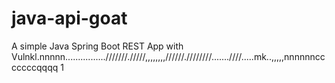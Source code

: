 # java-api-goat

A simple Java Spring Boot REST App with Vulnkl.nnnnn................///////./////,,,,,,,,//////.////////.......////.....mk..,,,,,nnnnnncccccccqqqq
1
